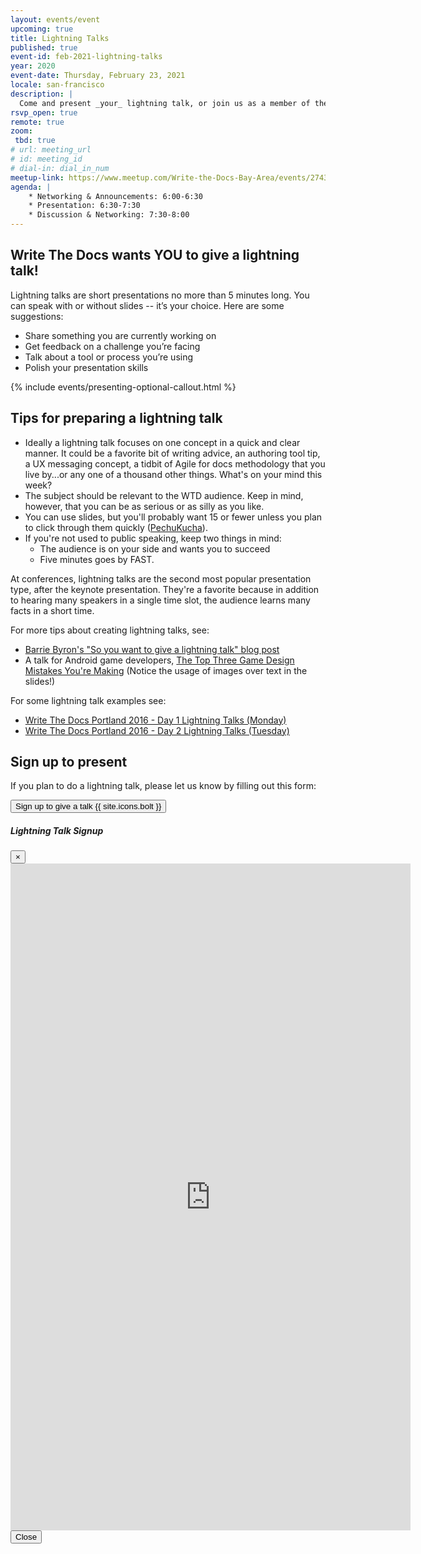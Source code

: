 ```yaml
---
layout: events/event
upcoming: true
title: Lightning Talks
published: true
event-id: feb-2021-lightning-talks
year: 2020
event-date: Thursday, February 23, 2021
locale: san-francisco
description: |
  Come and present _your_ lightning talk, or join us as a member of the audience.
rsvp_open: true
remote: true
zoom:
 tbd: true
# url: meeting_url
# id: meeting_id
# dial-in: dial_in_num
meetup-link: https://www.meetup.com/Write-the-Docs-Bay-Area/events/274352408/
agenda: |
    * Networking & Announcements: 6:00-6:30
    * Presentation: 6:30-7:30
    * Discussion & Networking: 7:30-8:00
---
```


## Write The Docs wants YOU to give a lightning talk!

Lightning talks are short presentations no more than 5 minutes long. You can speak with or without slides -- it’s your choice. Here are some suggestions:

*   Share something you are currently working on
*   Get feedback on a challenge you’re facing
*   Talk about a tool or process you’re using
*   Polish your presentation skills

{% include events/presenting-optional-callout.html %}

## Tips for preparing a lightning talk

*   Ideally a lightning talk focuses on one concept in a quick and clear manner. It could be a favorite bit of writing advice, an authoring tool tip, a UX messaging concept, a tidbit of Agile for docs methodology that you live by...or any one of a thousand other things. What's on your mind this week?
*   The subject should be relevant to the WTD audience. Keep in mind, however, that you can be as serious or as silly as you like.
*   You can use slides, but you'll probably want 15 or fewer unless you plan to click through them quickly ([PechuKucha](https://en.wikipedia.org/wiki/PechaKucha)).
*   If you're not used to public speaking, keep two things in mind:
    *   The audience is on your side and wants you to succeed
    *   Five minutes goes by FAST.

At conferences, lightning talks are the second most popular presentation type, after the keynote presentation. They're a favorite because in addition to hearing many speakers in a single time slot, the audience learns many facts in a short time.

For more tips about creating lightning talks, see:

*   [Barrie Byron's "So you want to give a lightning talk" blog post](https://barriebyron.wordpress.com/2013/02/17/so-you-want-to-give-a-lightning-talk/)
*   A talk for Android game developers, [The Top Three Game Design Mistakes You're Making](https://youtu.be/THn4f6zAuJ4) (Notice the usage of images over text in the slides!)

For some lightning talk examples see:

*   [Write The Docs Portland 2016 - Day 1 Lightning Talks (Monday)](https://www.youtube.com/watch?v=LW0NJAbRjc8&index=24&list=PLmV2D6sIiX3U03qc-FPXgLFGFkccCEtfv)
*   [Write The Docs Portland 2016 - Day 2 Lightning Talks (Tuesday)](https://www.youtube.com/watch?v=NFAonb8sII0&index=25&list=PLmV2D6sIiX3U03qc-FPXgLFGFkccCEtfv)


## Sign up to present

If you plan to do a lightning talk, please let us know by filling out this form:

<!-- Button trigger modal -->
<button type="button" class="btn btn-lg btn-primary mb-3" data-toggle="modal" data-target="#lightning-talk-signups">
    Sign up to give a talk {{ site.icons.bolt }}
</button>
<!-- Modal -->
<div class="modal fade" id="lightning-talk-signups" tabindex="-1" role="dialog" aria-labelledby="lightning-talk-signups" aria-hidden="true">
    <div class="modal-dialog modal-lg" role="document">
        <div class="modal-content">
            <div class="modal-header">
                <h5 class="modal-title" id="lightning-talk-signups-title">Lightning Talk Signup</h5>
                <button type="button" class="close" data-dismiss="modal" aria-label="Close">
                    <span aria-hidden="true">&times;</span>
                </button>
            </div>
            <div class="modal-body">
               <iframe src="https://docs.google.com/forms/d/e/1FAIpQLSfh_XSIQL7nCp6pMWs0SI8aBJtaA7TLs8cnMEFRkbsbhZabOQ/viewform?embedded=true" width="640" height="1067" frameborder="0" marginheight="0" marginwidth="0">Loading…</iframe>
            </div>
            <div class="modal-footer">
                <button type="button" class="btn btn-outline-primary" data-dismiss="modal">Close</button>
            </div>
        </div>
    </div>
</div>
